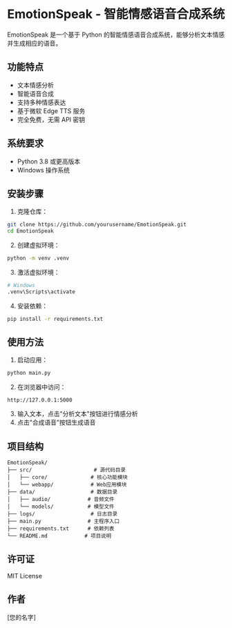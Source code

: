 # EmotionSpeak - 智能情感语音合成系统

EmotionSpeak 是一个基于 Python 的智能情感语音合成系统，能够分析文本情感并生成相应的语音。

## 功能特点

- 文本情感分析
- 智能语音合成
- 支持多种情感表达
- 基于微软 Edge TTS 服务
- 完全免费，无需 API 密钥

## 系统要求

- Python 3.8 或更高版本
- Windows 操作系统

## 安装步骤

1. 克隆仓库：
```bash
git clone https://github.com/yourusername/EmotionSpeak.git
cd EmotionSpeak
```

2. 创建虚拟环境：
```bash
python -m venv .venv
```

3. 激活虚拟环境：
```bash
# Windows
.venv\Scripts\activate
```

4. 安装依赖：
```bash
pip install -r requirements.txt
```

## 使用方法

1. 启动应用：
```bash
python main.py
```

2. 在浏览器中访问：
```
http://127.0.0.1:5000
```

3. 输入文本，点击"分析文本"按钮进行情感分析
4. 点击"合成语音"按钮生成语音

## 项目结构

```
EmotionSpeak/
├── src/                    # 源代码目录
│   ├── core/              # 核心功能模块
│   └── webapp/            # Web应用模块
├── data/                  # 数据目录
│   ├── audio/            # 音频文件
│   └── models/           # 模型文件
├── logs/                  # 日志目录
├── main.py               # 主程序入口
├── requirements.txt      # 依赖列表
└── README.md            # 项目说明
```

## 许可证

MIT License

## 作者

[您的名字]